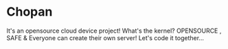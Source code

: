# Chopan
It's an opensource cloud device project!
What's the kernel? OPENSOURCE , SAFE & Everyone can create their own server!
Let's code it together...
